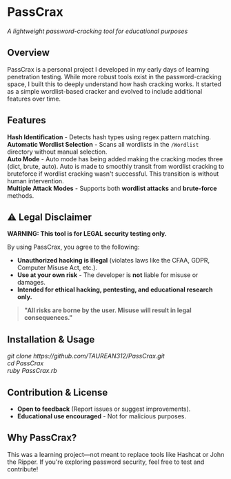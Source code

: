 <!DOCTYPE html>
<html lang="en">
<head>
    <meta charset="UTF-8">
    <meta name="viewport" content="width=device-width, initial-scale=1.0">
</head>
  <body>
    <h1>PassCrax</h1>
    <p><em>A lightweight password-cracking tool for educational purposes</em></p>

<h2>Overview</h2>
    <p>PassCrax is a personal project I developed in my early days of learning penetration testing. While more robust tools exist in the password-cracking space, I built this to deeply understand how hash cracking works. It started as a simple wordlist-based cracker and evolved to include additional features over time.</p>

<h2>Features</h2>
    <div class="feature">
        <strong>Hash Identification</strong> - Detects hash types using regex pattern matching.
    </div>
    <div class="feature">
        <strong>Automatic Wordlist Selection</strong> - Scans all wordlists in the <code>/Wordlist</code> directory without manual selection.
    </div>
    <div class="feature">
        <strong>Auto Mode</strong> - Auto mode has being added making the cracking modes three (dict, brute, auto). Auto is made to smoothly transit from wordlist cracking to bruteforce if wordlist cracking wasn't successful. This transition is without human intervention.
    </div>
    <div class="feature">
        <strong>Multiple Attack Modes</strong> - Supports both <strong>wordlist attacks</strong> and <strong>brute-force</strong> methods.
    </div>

<h2>⚠️ Legal Disclaimer</h2>
    <div class="disclaimer">
        <p><strong>WARNING: This tool is for LEGAL security testing only.</strong></p>
        
<p>By using PassCrax, you agree to the following:</p>
        <ul>
            <li><strong>Unauthorized hacking is illegal</strong> (violates laws like the CFAA, GDPR, Computer Misuse Act, etc.).</li>
            <li><strong>Use at your own risk</strong> - The developer is <strong>not</strong> liable for misuse or damages.</li>
            <li><strong>Intended for ethical hacking, pentesting, and educational research only.</strong></li>
        </ul>
        
<blockquote><strong>"All risks are borne by the user. Misuse will result in legal consequences."</strong></blockquote>
    </div>

<h2>Installation & Usage</h2>
    <p><em>git clone https://github.com/TAUREAN312/PassCrax.git<br>
    cd PassCrax<br>
    ruby PassCrax.rb</em></p>

<h2>Contribution & License</h2>
    <ul>
        <li><strong>Open to feedback</strong> (Report issues or suggest improvements).</li>
        <li><strong>Educational use encouraged</strong> - Not for malicious purposes.</li>
    </ul>

<h2>Why PassCrax?</h2>
    <p>This was a learning project—not meant to replace tools like Hashcat or John the Ripper. If you're exploring password security, feel free to test and contribute!</p>
</body>
</html>
